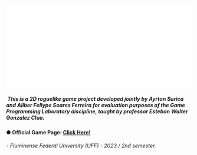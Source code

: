 ![Rofnein - The Game](Game_Title.png)


#####  This is a 2D roguelike game project developed jointly by *Ayrton Surica* and *Allber Fellype Soares Ferreira* for evaluation purposes of the Game Programming Laboratory discipline, taught by professor Esteban Walter Gonzalez Clua.

#### ● Official Game Page: [Click Here!](https://tychobrahe7.itch.io/rofnein)

*- Fluminense Federal University (UFF) - 2023 / 2nd semester.*
